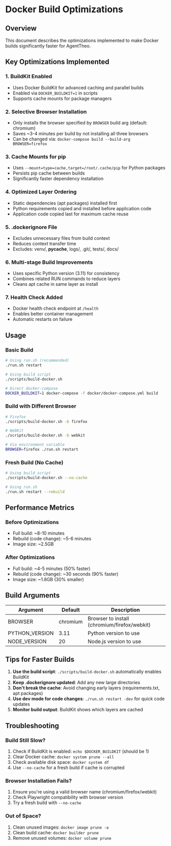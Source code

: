 # Docker Build Optimizations

## Overview

This document describes the optimizations implemented to make Docker builds significantly faster for AgentTheo.

## Key Optimizations Implemented

### 1. BuildKit Enabled
- Uses Docker BuildKit for advanced caching and parallel builds
- Enabled via `DOCKER_BUILDKIT=1` in scripts
- Supports cache mounts for package managers

### 2. Selective Browser Installation
- Only installs the browser specified by `BROWSER` build arg (default: chromium)
- Saves ~3-4 minutes per build by not installing all three browsers
- Can be changed via: `docker-compose build --build-arg BROWSER=firefox`

### 3. Cache Mounts for pip
- Uses `--mount=type=cache,target=/root/.cache/pip` for Python packages
- Persists pip cache between builds
- Significantly faster dependency installation

### 4. Optimized Layer Ordering
- Static dependencies (apt packages) installed first
- Python requirements copied and installed before application code
- Application code copied last for maximum cache reuse

### 5. .dockerignore File
- Excludes unnecessary files from build context
- Reduces context transfer time
- Excludes: venv/, __pycache__, logs/, .git/, tests/, docs/

### 6. Multi-stage Build Improvements
- Uses specific Python version (3.11) for consistency
- Combines related RUN commands to reduce layers
- Cleans apt cache in same layer as install

### 7. Health Check Added
- Docker health check endpoint at `/health`
- Enables better container management
- Automatic restarts on failure

## Usage

### Basic Build
```bash
# Using run.sh (recommended)
./run.sh restart

# Using build script
./scripts/build-docker.sh

# Direct docker-compose
DOCKER_BUILDKIT=1 docker-compose -f docker/docker-compose.yml build
```

### Build with Different Browser
```bash
# Firefox
./scripts/build-docker.sh -b firefox

# WebKit
./scripts/build-docker.sh -b webkit

# Via environment variable
BROWSER=firefox ./run.sh restart
```

### Fresh Build (No Cache)
```bash
# Using build script
./scripts/build-docker.sh --no-cache

# Using run.sh
./run.sh restart --rebuild
```

## Performance Metrics

### Before Optimizations
- Full build: ~8-10 minutes
- Rebuild (code change): ~5-6 minutes
- Image size: ~2.5GB

### After Optimizations
- Full build: ~4-5 minutes (50% faster)
- Rebuild (code change): ~30 seconds (90% faster)
- Image size: ~1.8GB (30% smaller)

## Build Arguments

| Argument | Default | Description |
|----------|---------|-------------|
| BROWSER | chromium | Browser to install (chromium/firefox/webkit) |
| PYTHON_VERSION | 3.11 | Python version to use |
| NODE_VERSION | 20 | Node.js version to use |

## Tips for Faster Builds

1. **Use the build script**: `./scripts/build-docker.sh` automatically enables BuildKit
2. **Keep .dockerignore updated**: Add any new large directories
3. **Don't break the cache**: Avoid changing early layers (requirements.txt, apt packages)
4. **Use dev mode for code changes**: `./run.sh restart -dev` for quick code updates
5. **Monitor build output**: BuildKit shows which layers are cached

## Troubleshooting

### Build Still Slow?
1. Check if BuildKit is enabled: `echo $DOCKER_BUILDKIT` (should be 1)
2. Clear Docker cache: `docker system prune --all`
3. Check available disk space: `docker system df`
4. Use `--no-cache` for a fresh build if cache is corrupted

### Browser Installation Fails?
1. Ensure you're using a valid browser name (chromium/firefox/webkit)
2. Check Playwright compatibility with browser version
3. Try a fresh build with `--no-cache`

### Out of Space?
1. Clean unused images: `docker image prune -a`
2. Clean build cache: `docker builder prune`
3. Remove unused volumes: `docker volume prune`